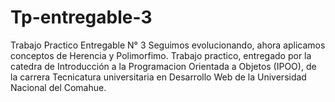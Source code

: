 # Tp-entregable-3
Trabajo Practico Entregable N° 3
Seguimos evolucionando, ahora aplicamos conceptos de Herencia y Polimorfimo.
Trabajo practico, entregado por la catedra de Introducción a la Programacion Orientada a Objetos (IPOO),
de la carrera Tecnicatura universitaria en Desarrollo Web de la Universidad Nacional del Comahue.

